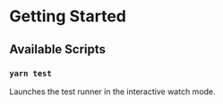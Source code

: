 # Getting Started

## Available Scripts

### `yarn test`

Launches the test runner in the interactive watch mode.
